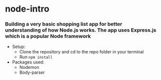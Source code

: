 # node-intro
### Building a very basic shopping list app for better understanding of how Node.js works. The app uses Express.js which is a popular Node framework

- Setup:
  - Clone the repository and cd to the repo folder in your terminal
  - Run `npm install`
- Packages used:
  - Nodemon
  - Body-parser

